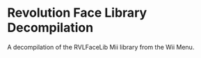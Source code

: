# Revolution Face Library Decompilation
A decompilation of the RVLFaceLib Mii library from the Wii Menu.


